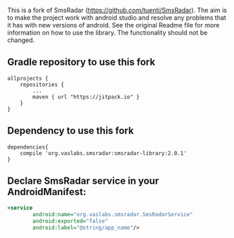 This is a fork of SmsRadar (https://github.com/tuenti/SmsRadar). The aim is to make the project work with android studio and resolve any problems that it has with new versions of android. See the original Readme file for more information on how to use the library. The functionality should not be changed.

## Gradle repository to use this fork
```groovie
allprojects {
	repositories {
		...
		maven { url "https://jitpack.io" }
	}
}
```

## Dependency to use this fork

```groovie
dependencies{
    compile 'org.vaslabs.smsradar:smsradar-library:2.0.1'
}
```

## Declare SmsRadar service in your AndroidManifest:

```xml
<service
        android:name="org.vaslabs.smsradar.SmsRadarService"
        android:exported="false"
        android:label="@string/app_name"/>
```
